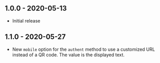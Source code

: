 ## 1.0.0 - 2020-05-13

- Initial release

## 1.1.0 - 2020-05-27

- New `mobile` option for the `authent` method to use a customized URL instead of a QR code. The value is the displayed text.
